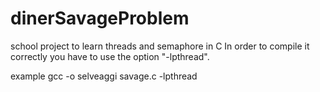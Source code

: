 # dinerSavageProblem
school project to learn threads and semaphore in C
In order to compile it correctly you have to use the option "-lpthread".

example gcc -o selveaggi savage.c -lpthread
